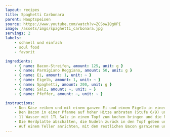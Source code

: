 ```yaml
---
layout: recipes
title: Spaghetti Carbonara
parent: Hauptspeisen
source: https://www.youtube.com/watch?v=ZCSowIQgHPI
image: /assets/imgs/spaghetti_carbonara.jpg
servings: 2
labels:
    - schnell und einfach
    - soul food
    - favorit

ingredients:
    - { name: Bacon-Streifen, amount: 125, unit: g }
    - { name: Parmigiano Reggiano, amount: 50, unit: g }
    - { name: Ei, amount: 1, unit: ~ }
    - { name: Eigelb, amount: 1, unit: ~ }
    - { name: Spaghetti, amount: 200, unit: g }
    - { name: Salz, amount: ~, unit: ~ }
    - { name: Pfeffer, amount: ~, unit: ~ }

instructions:
    - Den Käse reiben und mit einem ganzen Ei und einem Eigelb in einer Schüssel vermischen.
    - Den Bacon in einer Pfanne auf hoher Hitze anbraten (Stufe 6/9) und herausnehmen, wenn er knusprig ist. Währenddessen mit dem Rezept fortfahren.
    - 1l Wasser mit 1TL Salz in einem Topf zum kochen bringen und die Nudeln dazu geben. Die Nudeln 2 Min kürzer als auf der Verpackung angegeben kochen und abgießen, vorher ~150ml von dem Pastawasser abschöpfen (wichtig!).
    - Die Herdplatte abschalten, die Nudeln zurück in den Topf geben und wieder auf die (noch heiße) Herdplatte stellen. Dann das abgeschöpfte Pastawasser, den Großteil vom Bacon und die Käse-/Ei-Mischung dazu geben. Sofort alles umrühren und weitermachen, bis die Soße cremig geworden und die Pasta fertig gekocht ist (ca. 2 Min).
    - Auf einem Teller anrichten, mit dem restlichen Bacon garnieren und mit schwarzem Pfeffer würzen. Fertig!
---
```

